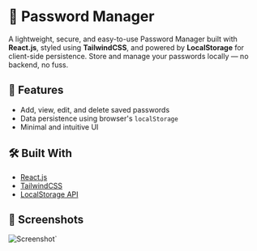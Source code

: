 # 🔐 Password Manager

A lightweight, secure, and easy-to-use Password Manager built with **React.js**, styled using **TailwindCSS**, and powered by **LocalStorage** for client-side persistence. Store and manage your passwords locally — no backend, no fuss.

## 🚀 Features

- Add, view, edit, and delete saved passwords
- Data persistence using browser's `localStorage`
- Minimal and intuitive UI

## 🛠️ Built With

- [React.js](https://reactjs.org/)
- [TailwindCSS](https://tailwindcss.com/)
- [LocalStorage API](https://developer.mozilla.org/en-US/docs/Web/API/Window/localStorage)

## 📸 Screenshots

![Screenshot](screenshots/screenshot.png)`